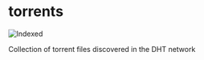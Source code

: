 torrents 
========
![Indexed](https://img.shields.io/badge/indexed-139349-blue)

Collection of torrent files discovered in the DHT network
